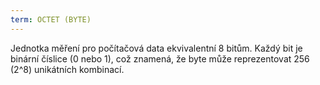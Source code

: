```yaml
---
term: OCTET (BYTE)
---
```


Jednotka měření pro počítačová data ekvivalentní 8 bitům. Každý bit je binární číslice (0 nebo 1), což znamená, že byte může reprezentovat 256 (2^8) unikátních kombinací.